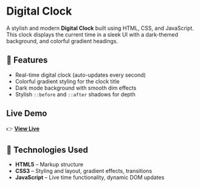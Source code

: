 #  Digital Clock

A stylish and modern **Digital Clock** built using HTML, CSS, and JavaScript. This clock displays the current time in a sleek UI with a dark-themed background, and colorful gradient headings.

## 🚀 Features

-  Real-time digital clock (auto-updates every second)
-  Colorful gradient styling for the clock title
-  Dark mode background with smooth dim effects
-  Stylish `::before` and `::after` shadows for depth


## Live Demo

👉 **[View Live](https://project-digitalclock-09.netlify.app)**  

## 🔧 Technologies Used

- **HTML5** – Markup structure
- **CSS3** – Styling and layout, gradient effects, transitions
- **JavaScript** – Live time functionality, dynamic DOM updates


